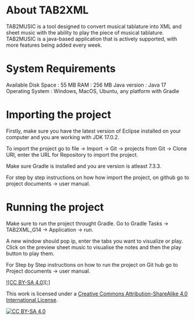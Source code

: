 # About TAB2XML

TAB2MUSIC is a tool designed to convert musical tablature into XML and sheet music with the ability to play the piece of musical tablature. TAB2MUSIC is a java-based application that is actively supported, with more features being added every week.

# System Requirements

Available Disk Space : 55 MB
RAM : 256 MB
Java version : Java 17
Operating System : Windows, MacOS, Ubuntu, any platform with Gradle

# Importing the project

Firstly, make sure you have the latest version of Eclipse installed on your computer and you are working with JDK 17.0.2.

To import the project go to file -> Import -> Git -> projects from Git -> Clone URI, enter the URL for Repository to import the project.

Make sure Gradle is installed and you are version is atleast 7.3.3.

For step by step instructions on how how import the project, on github go to project documents -> user manual.

# Running the project

Make sure to run the project throught Gradle. Go to Gradle Tasks -> TAB2XML_G14 -> Application -> run.

A new window should pop ip, enter the tabs you want to visualize or play. Click on the preview sheet music to visualise the notes and then the play button to play them.

For Step by Step instructions on how to run the project on Git hub go to Project documents -> user manual.



[![CC BY-SA 4.0][:]][cc-by-sa]

This work is licensed under a
[Creative Commons Attribution-ShareAlike 4.0 International License][cc-by-sa].

[![CC BY-SA 4.0][cc-by-sa-image]][cc-by-sa]

[cc-by-sa]: http://creativecommons.org/licenses/by-sa/4.0/
[cc-by-sa-image]: https://licensebuttons.net/l/by-sa/4.0/88x31.png
[cc-by-sa-shield]: https://img.shields.io/badge/License-CC%20BY--SA%204.0-lightgrey.svg
